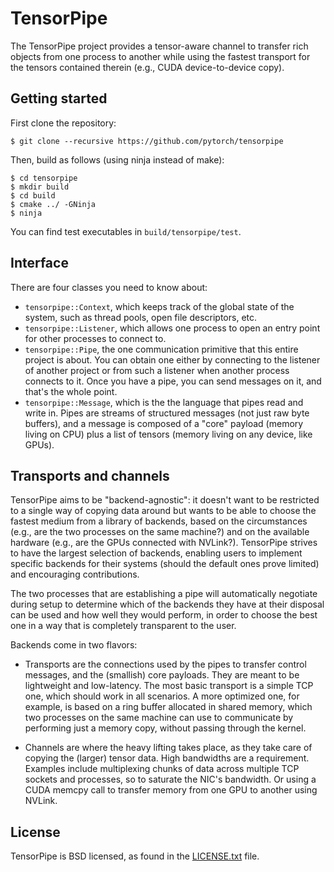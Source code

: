 # TensorPipe

The TensorPipe project provides a tensor-aware channel to transfer rich objects
from one process to another while using the fastest transport for the tensors
contained therein (e.g., CUDA device-to-device copy).

## Getting started

First clone the repository:

```shell
$ git clone --recursive https://github.com/pytorch/tensorpipe
```

Then, build as follows (using ninja instead of make):

``` shell
$ cd tensorpipe
$ mkdir build
$ cd build
$ cmake ../ -GNinja
$ ninja
```

You can find test executables in `build/tensorpipe/test`.

## Interface

There are four classes you need to know about:

- `tensorpipe::Context`, which keeps track of the global state of the system,
  such as thread pools, open file descriptors, etc.
- `tensorpipe::Listener`, which allows one process to open an entry point for
  other processes to connect to.
- `tensorpipe::Pipe`, the one communication primitive that this entire project
  is about. You can obtain one either by connecting to the listener of another
  project or from such a listener when another process connects to it. Once you
  have a pipe, you can send messages on it, and that's the whole point.
- `tensorpipe::Message`, which is the the language that pipes read and write in.
  Pipes are streams of structured messages (not just raw byte buffers), and a
  message is composed of a "core" payload (memory living on CPU) plus a list of
  tensors (memory living on any device, like GPUs).

## Transports and channels

TensorPipe aims to be "backend-agnostic": it doesn't want to be restricted to a
single way of copying data around but wants to be able to choose the fastest
medium from a library of backends, based on the circumstances (e.g., are the two
processes on the same machine?) and on the available hardware (e.g., are the
GPUs connected with NVLink?). TensorPipe strives to have the largest selection
of backends, enabling users to implement specific backends for their systems
(should the default ones prove limited) and encouraging contributions.

The two processes that are establishing a pipe will automatically negotiate
during setup to determine which of the backends they have at their disposal can
be used and how well they would perform, in order to choose the best one in a
way that is completely transparent to the user.

Backends come in two flavors:

- Transports are the connections used by the pipes to transfer control messages,
  and the (smallish) core payloads. They are meant to be lightweight and
  low-latency. The most basic transport is a simple TCP one, which should work
  in all scenarios. A more optimized one, for example, is based on a ring buffer
  allocated in shared memory, which two processes on the same machine can use to
  communicate by performing just a memory copy, without passing through the
  kernel.

- Channels are where the heavy lifting takes place, as they take care of copying
  the (larger) tensor data. High bandwidths are a requirement. Examples include
  multiplexing chunks of data across multiple TCP sockets and processes, so to
  saturate the NIC's bandwidth. Or using a CUDA memcpy call to transfer memory
  from one GPU to another using NVLink.

## License

TensorPipe is BSD licensed, as found in the [LICENSE.txt](LICENSE.txt) file.
